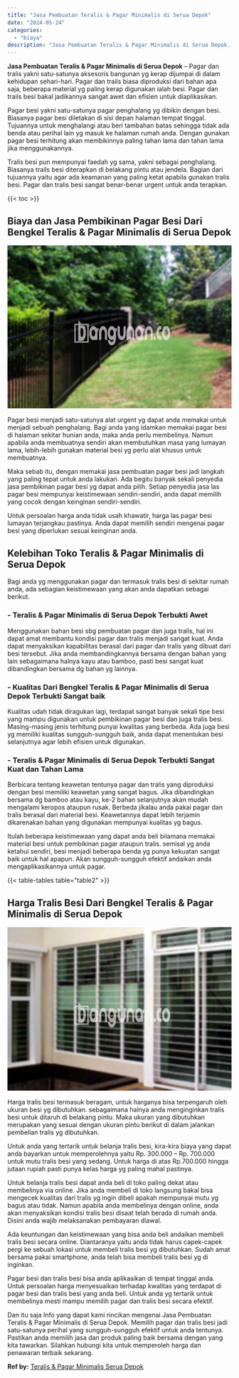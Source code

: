 ```yaml
---
title: "Jasa Pembuatan Teralis & Pagar Minimalis di Serua Depok"
date: "2024-05-24"
categories: 
  - "biaya"
description: "Jasa Pembuatan Teralis & Pagar Minimalis di Serua Depok. Dan itu saja Info yang dapat kami rincikan mengenai Jasa Pembuatan Teralis & Pagar Minimalis di Seru..."
---
```


**Jasa Pembuatan Teralis & Pagar Minimalis di Serua Depok** – Pagar dan tralis yakni satu-satunya aksesoris bangunan yg kerap dijumpai di dalam kehidupan sehari-hari. Pagar dan trails biasa diproduksi dari bahan apa saja, beberapa material yg paling kerap digunakan ialah besi. Pagar dan trails besi bakal jadikannya sangat awet dan efisien untuk diaplikasikan.

Pagar besi yakni satu-satunya pagar penghalang yg dibikin dengan besi. Biasanya pagar besi diletakan di sisi depan halaman tempat tinggal. Tujuannya untuk menghalangi atau beri tambahan batas sehingga tidak ada benda atau perihal lain yg masuk ke halaman rumah anda. Dengan gunakan pagar besi terhitung akan membikinnya paling tahan lama dan tahan lama jika menggunakannya.

Tralis besi pun mempunyai faedah yg sama, yakni sebagai penghalang. Biasanya trails besi diterapkan di belakang pintu atau jendela. Bagian dari tujuannya yaitu agar ada keamanan yang paling ketat apabila gunakan tralis besi. Pagar dan tralis besi sangat benar-benar urgent untuk anda terapkan.

{{< toc >}}

## Biaya dan Jasa Pembikinan Pagar Besi Dari Bengkel Teralis & Pagar Minimalis di Serua Depok

![Jasa Pembuatan Teralis & Pagar Minimalis di Serua Depok](/images/pagar-minimalis-murah-07.png)

Pagar besi menjadi satu-satunya alat urgent yg dapat anda memakai untuk menjadi sebuah penghalang. Bagi anda yang idamkan memakai pagar besi di halaman sekitar hunian anda, maka anda perlu membelinya. Namun apabila anda membuatnya sendiri akan membutuhkan masa yang lumayan lama, lebih-lebih gunakan material besi yg perlu alat khusus untuk membuatnya.

Maka sebab itu, dengan memakai jasa pembuatan pagar besi jadi langkah yang paling tepat untuk anda lakukan. Ada begitu banyak sekali penyedia jasa pembikinan pagar besi yg dapat anda pilih. Setiap penyedia jasa las pagar besi mempunyai keistimewaan sendiri-sendiri, anda dapat memilih yang cocok dengan keinginan sendiri-sendiri.

Untuk persoalan harga anda tidak usah khawatir, harga las pagar besi lumayan terjangkau pastinya. Anda dapat memilih sendiri mengenai pagar besi yang diperlukan sesuai keinginan anda.

## Kelebihan Toko Teralis & Pagar Minimalis di Serua Depok

Bagi anda yg menggunakan pagar dan termasuk tralis besi di sekitar rumah anda, ada sebagian keistimewaan yang akan anda dapatkan sebagai berikut.

### \- Teralis & Pagar Minimalis di Serua Depok Terbukti Awet

Menggunakan bahan besi sbg pembuatan pagar dan juga tralis, hal ini dapat amat membantu kondisi pagar dan tralis menjadi sangat kuat. Anda dapat menyaksikan kapabilitas berasal dari pagar dan tralis yang dibuat dari besi tersebut. Jika anda membandingkannya bersama dengan bahan yang lain sebagaimana halnya kayu atau bamboo, pasti besi sangat kuat dibandingkan bersama dg bahan yg lainnya.

### \- Kualitas Dari Bengkel Teralis & Pagar Minimalis di Serua Depok Terbukti Sangat baik

Kualitas udah tidak diragukan lagi, terdapat sangat banyak sekali tipe besi yang mampu digunakan untuk pembikinan pagar besi dan juga tralis besi. Masing-masing jenis terhitung punyai kwalitas yang berbeda. Ada juga besi yg memiliki kualitas sungguh-sungguh baik, anda dapat menentukan besi selanjutnya agar lebih efisien untuk digunakan.

### \- Teralis & Pagar Minimalis di Serua Depok Terbukti Sangat Kuat dan Tahan Lama

Berbicara tentang keawetan tentunya pagar dan tralis yang diproduksi dengan besi memiliki keawetan yang sangat bagus. Jika dibandingkan bersama dg bamboo atau kayu, ke-2 bahan selanjutnya akan mudah mengalami keropos ataupun rusak. Berbeda jikalau anda pakai pagar dan tralis berasal dari material besi. Keawetannya dapat lebih terjamin dikarenakan bahan yang digunakan mempunyai kualitas yg bagus.

Itulah beberapa keistimewaan yang dapat anda beli bilamana memakai material besi untuk pembikinan pagar ataupun tralis. semisal yg anda ketahui sendiri, besi menjadi beberapa benda yg punya kekuatan sangat baik untuk hal apapun. Akan sungguh-sungguh efektif andaikan anda mengaplikasikannya untuk pagar.

{{< table-tables table="table2" >}}

## Harga Tralis Besi Dari Bengkel Teralis & Pagar Minimalis di Serua Depok

![Jasa Pembuatan Teralis & Pagar Minimalis di Serua Depok](/images/teralis-minimalis-murah-04.png)

Harga tralis besi termasuk beragam, untuk harganya bisa terpengaruh oleh ukuran besi yg dibutuhkan. sebagaimana halnya anda menginginkan tralis besi untuk ditaruh di belakang pintu. Maka ukuran yang dibutuhkan merupakan yang sesuai dengan ukuran pintu berikut di dalam jalankan pembelian tralis yg dibutuhkan.

Untuk anda yang tertarik untuk belanja tralis besi, kira-kira biaya yang dapat anda bayarkan untuk memperolehnya yaitu Rp. 300.000 – Rp. 700.000 untuk mutu tralis besi yang sedang. Untuk harga di atas Rp.700.000 hingga jutaan rupiah pasti punya kelas harga yg paling mahal pastinya.

Untuk belanja tralis besi dapat anda beli di toko paling dekat atau membelinya via online. Jika anda membeli di toko langsung bakal bisa mengecek kualitas dari tralis yg ingin dibeli apakah mempunyai mutu yg bagus atau tidak. Namun apabila anda membelinya dengan online, anda akan menyaksikan kondisi tralis besi disaat telah berada di rumah anda. Disini anda wajib melaksanakan pembayaran diawal.

Ada keuntungan dan keistimewaan yang bisa anda beli andaikan membeli tralis besi secara online. Diantaranya yaitu anda tidak harus capek-capek pergi ke sebuah lokasi untuk membeli tralis besi yg dibutuhkan. Sudah amat bersama pakai smartphone, anda telah bisa membeli tralis besi yg di inginkan.

Pagar besi dan tralis besi bisa anda aplikasikan di tempat tinggal anda. Untuk persoalan harga menyesuaikan terhadap kwalitas yang terdapat di pagar besi dan tralis besi yang anda beli. Untuk anda yg tertarik untuk membelinya mesti mampu memilih pagar dan tralis besi secara efektif.

Dan itu saja Info yang dapat kami rincikan mengenai Jasa Pembuatan Teralis & Pagar Minimalis di Serua Depok. Memilih pagar dan tralis besi jadi satu-satunya perihal yang sungguh-sungguh efektif untuk anda tentunya. Pastikan anda memilih jasa dan produk paling baik bersama dengan yang kita tawarkan. Silahkan hubungi kita untuk memperoleh harga dan penawaran terbaik sekarang.

**Ref by:** [Teralis & Pagar Minimalis Serua Depok](https://id.wikipedia.org/wiki/Teralis)
